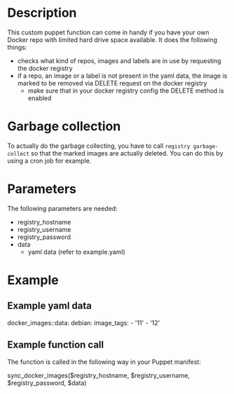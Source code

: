 # Description

This custom puppet function can come in handy if you have your own Docker repo with limited hard drive space available. It does the following things:

  * checks what kind of repos, images and labels are in use by requesting the docker registry
  * if a repo, an image or a label is not present in the yaml data, the image is marked to be removed via DELETE request on the docker registry
    * make sure that in your docker registry config the DELETE method is enabled

# Garbage collection

To actually do the garbage collecting, you have to call `registry garbage-collect` so that the marked images are actually deleted. You can do this by using a cron job for example.

# Parameters

The following parameters are needed:

  * registry_hostname
  * registry_username
  * registry_password
  * data
    * yaml data (refer to example.yaml)

# Example

## Example yaml data

docker_images::data:
  debian:
    image_tags:
      - '11'
      - '12'

## Example function call
The function is called in the following way in your Puppet manifest:

sync_docker_images($registry_hostname, $registry_username, $registry_password, $data)
